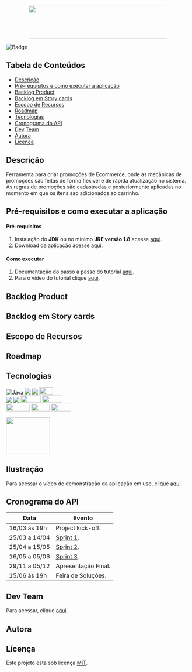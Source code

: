 
<p align="center">
  <img src="https://github.com/DolphinDatabase/DescontOn/blob/ae0723a5cdc64e651feb224440760adb710a2965/Imagens/DescontOn.png" height="90" width="380" />
</p>
<!--<h1 align="center"> DescontOn </h1>-->

![Badge](https://img.shields.io/badge/STATUS-DESENVOLVIMENTO-pink)

## Tabela de Conteúdos

 * [Descrição](#descrição)
 * [Pré-requisitos e como executar a aplicação](#pré-requisitos-e-como-executar-a-aplicação)
 * [Backlog Product](#backlog-product) 
 * [Backlog em Story cards](#backlog-em-story-cards)   
 * [Escopo de Recursos](#escopo-de-recursos)
 * [Roadmap](#roadmap)
 * [Tecnologias](#tecnologias)
 * [Cronograma do API](#cronograma-do-api)
 * [Dev Team](#dev-team)
 * [Autora](#autora)
 * [Licença](#licença)


## Descrição

Ferramenta para criar promoções de Ecommerce, onde as mecânicas de promoções são feitas de forma flexivel e de rápida atualização no sistema. As regras de promoções são cadastradas e posteriormente aplicadas no momento em que os itens sao adicionados ao carrinho. 

## Pré-requisitos e como executar a aplicação
  
 #### **Pré-requisitos** 
  
  1. Instalação do **JDK** ou no mínimo **JRE versão 1.8** acesse [aqui](https://www.oracle.com/java/technologies/downloads/).
  2. Download da aplicação acesse [aqui](#).

 #### **Como executar** 
  
  1. Documentação do passo a passo do tutorial [aqui](#).
  2. Para o vídeo do tutorial clique [aqui](#).

## Backlog Product 

## Backlog em Story cards

## Escopo de Recursos

## Roadmap

## Tecnologias
![Java](https://img.shields.io/badge/-java-E34A86?style=flat-square&logo=java)
<img src="https://img.shields.io/badge/-Slack-E01563?style=flat-square&logo=Slack&logoColor=white"/>
<img src="https://img.shields.io/badge/-Notion-000000?style=flat-square&logo=Notion&logoColor=white"/>
<img width="37px" height="20px" src="https://media.discordapp.net/attachments/804760499723567115/954512113743839242/Frame_2_1.png"/><br/>
<img src="https://img.shields.io/badge/Bootstrap-563D7C?style=flat-square&logo=bootstrap&logoColor=white"/>
<img src="https://img.shields.io/badge/Spring-6DB33F?style=flat-square&logo=spring&logoColor=white"/>
<img width="55" height="20" src="https://img.shields.io/badge/HTML5-E34F26?style=for-the-badge&logo=html5&logoColor=white"/>
<img width="55" height="20" src="https://img.shields.io/badge/CSS3-1572B6?style=for-the-badge&logo=css3&logoColor=white"/><br/>
<img width="65" height="20" src="https://img.shields.io/badge/jQuery-0769AD?style=for-the-badge&logo=jquery&logoColor=white"/>
<img width="50" height="20" src="https://media.discordapp.net/attachments/804760499723567115/954547468396269598/Frame_3.png"/>
<img width="55" height="20" src="https://media.discordapp.net/attachments/804760499723567115/954551619729621042/Frame_4.png"/>

<img width="120" height="100" src="https://forthebadge.com/images/badges/made-with-java.svg"/>

## Ilustração
 
 Para acessar o vídeo de demonstração da aplicação em uso, clique [aqui](#).
 
## Cronograma do API
 
| Data | Evento |
| -------| --------- |
| 16/03 às 19h  | Project kick-off. |
| 25/03 a 14/04 | [Sprint 1](https://github.com/DolphinDatabase/DescontOn/tree/Sprint-1). |
| 25/04 a 15/05 | [Sprint 2](#). |
| 16/05 a 05/06 | [Sprint 3](#). |
| 29/11 a 05/12 | Apresentação Final. |
| 15/06 às 19h | Feira de Soluções. |

## Dev Team 

Para acessar, clique [aqui](https://github.com/DolphinDatabase/API3/wiki/Development-Team). 

## Autora

## Licença  

Este projeto esta sob licença [MIT](https://github.com/DolphinDatabase/SGBD_Health/blob/main/LICENSE).
